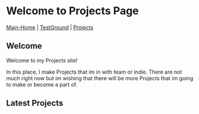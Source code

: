# Welcome to Projects Page

[Main-Home](https://subfabula.github.io) | [TestGround](https://subfabula.github.io/SF_W/) | [Projects](https://subfabula.github.io/sf_Projects/)

## Welcome

Welcome to my Projects site!

In this place, I make Projects that im in with team or indie. There are not much right now but im wishing that there will be more Projects that im going to make or become a part of.

## Latest Projects

<!-- Placeholder for dynamically generated content -->